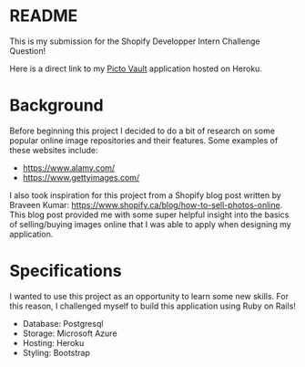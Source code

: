 # README
This is my submission for the Shopify Developper Intern Challenge Question!

Here is a direct link to my [Picto Vault](https://picto-vault.herokuapp.com/) application hosted on Heroku.

# Background
Before beginning this project I decided to do a bit of research on some popular online image repositories and their features. Some examples of these websites include:

- https://www.alamy.com/
- https://www.gettyimages.com/

I also took inspiration for this project from a Shopify blog post written by Braveen Kumar: https://www.shopify.ca/blog/how-to-sell-photos-online. This blog post provided me with some super helpful insight into the basics of selling/buying images online that I was able to apply when designing my application.

# Specifications
I wanted to use this project as an opportunity to learn some new skills. For this reason, I challenged myself to build this application using Ruby on Rails!  

- Database: Postgresql
- Storage: Microsoft Azure
- Hosting: Heroku
- Styling: Bootstrap
